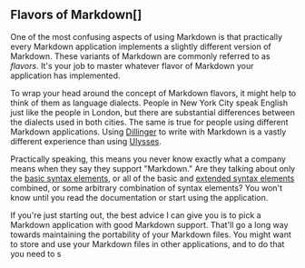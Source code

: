 
## Flavors of Markdown[]

One of the most confusing aspects of using Markdown is that practically every Markdown application implements a slightly different version of Markdown. These variants of Markdown are commonly referred to as *flavors*. It's your job to master whatever flavor of Markdown your application has implemented.

To wrap your head around the concept of Markdown flavors, it might help to think of them as language dialects. People in New York City speak English just like the people in London, but there are substantial differences between the dialects used in both cities. The same is true for people using different Markdown applications. Using [Dillinger](/tools/dillinger/) to write with Markdown is a vastly different experience than using [Ulysses](/tools/ulysses/).

Practically speaking, this means you never know exactly what a company means when they say they support "Markdown." Are they talking about only the [basic syntax elements](/basic-syntax/), or all of the basic and [extended syntax elements](/extended-syntax/) combined, or some arbitrary combination of syntax elements? You won't know until you read the documentation or start using the application.

If you're just starting out, the best advice I can give you is to pick a Markdown application with good Markdown support. That'll go a long way towards maintaining the portability of your Markdown files. You might want to store and use your Markdown files in other applications, and to do that you need to s